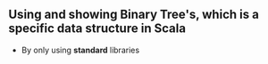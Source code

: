## Using and showing Binary Tree's, which is a specific data structure in Scala
* By only using **standard** libraries
